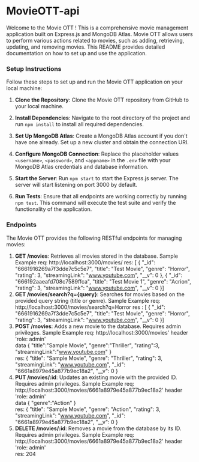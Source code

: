 # MovieOTT-api

Welcome to the Movie OTT ! This is a comprehensive movie management application built on Express.js and MongoDB Atlas. Movie OTT allows users to perform various actions related to movies, such as adding, retrieving, updating, and removing movies. This README provides detailed documentation on how to set up and use the application.


### Setup Instructions

Follow these steps to set up and run the Movie OTT application on your local machine:

1. **Clone the Repository**: Clone the Movie OTT repository from GitHub to your local machine.

2. **Install Dependencies**: Navigate to the root directory of the project and run `npm install` to install all required dependencies.

3. **Set Up MongoDB Atlas**: Create a MongoDB Atlas account if you don't have one already. Set up a new cluster and obtain the connection URI.

4. **Configure MongoDB Connection**: Replace the placeholder values `<username>`, `<password>`,  and `<appname>` in the `.env` file with your MongoDB Atlas credentials and database information.

5. **Start the Server**: Run `npm start` to start the Express.js server. The server will start listening on port 3000 by default.

6. **Run Tests**: Ensure that all endpoints are working correctly by running `npm test`. This command will execute the test suite and verify the functionality of the application.



### Endpoints

The Movie OTT provides the following RESTful endpoints for managing movies:

1. **GET /movies**: Retrieves all movies stored in the database.
Sample Example
req: http://localhost:3000/movies/
res: [
    {
        "_id": "6661916269a7f3dde7c5c5e7",
        "title": "Test Movie",
        "genre": "Horror",
        "rating": 3,
        "streamingLink": "www.youtube.com",
        "__v": 0
    },
    {
        "_id": "666192aaeafd708c7589ffca",
        "title": "Test Movie 1",
        "genre": "Acrion",
        "rating": 3,
        "streamingLink": "www.youtube.com",
        "__v": 0
    }]
2. **GET /movies/search?q={query}**: Searches for movies based on the provided query string (title or genre).
Sample Example
req: http://localhost:3000/movies/search?q=Horror
res : [
    {
        "_id": "6661916269a7f3dde7c5c5e7",
        "title": "Test Movie",
        "genre": "Horror",
        "rating": 3,
        "streamingLink": "www.youtube.com",
        "__v": 0
    }]
3. **POST /movies**: Adds a new movie to the database. Requires admin privileges.
Sample Example
req: http://localhost:3000/movies' 
    header 'role: admin'    
    data {
    "title":"Sample Movie",
    "genre":"Thriller",
    "rating":3,
    "streamingLink":"www.youtube.com"
    }  
res: {
    "title": "Sample Movie",
    "genre": "Thriller",
    "rating": 3,
    "streamingLink": "www.youtube.com",
    "_id": "6661a8979e45a877b9ec18a2",
    "__v": 0
}
4. **PUT /movies/:id**: Updates an existing movie with the provided ID. Requires admin privileges.
Sample Example
req: http://localhost:3000/movies/6661a8979e45a877b9ec18a2' 
    header 'role: admin'    
    data {
    "genre":"Action"
    }  
res: {
    "title": "Sample Movie",
    "genre": "Action",
    "rating": 3,
    "streamingLink": "www.youtube.com",
    "_id": "6661a8979e45a877b9ec18a2",
    "__v": 0
}
5. **DELETE /movies/:id**: Removes a movie from the database by its ID. Requires admin privileges.
Sample Example
req: http://localhost:3000/movies/6661a8979e45a877b9ec18a2' 
    header 'role: admin'    
res: 204

